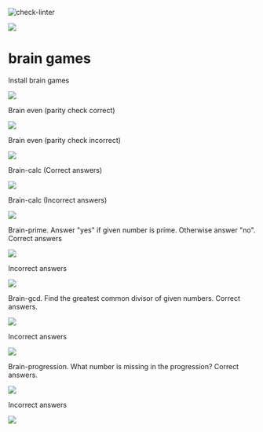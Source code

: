 ![check-linter](https://github.com/k3kan/php-project-lvl1/workflows/check-linter/badge.svg)

<a href="https://codeclimate.com/github/k3kan/php-project-lvl1/maintainability"><img src="https://api.codeclimate.com/v1/badges/5b0c2148ed530abb9d2f/maintainability" /></a>

# brain games


Install brain games


<a href="https://asciinema.org/a/xw8QsC3O59zUF56xYlpbBNOi4" target="_blank"><img src="https://asciinema.org/a/xw8QsC3O59zUF56xYlpbBNOi4.svg" /></a>


Brain even (parity check correct) 

<a href="https://asciinema.org/a/9KraqZzT0wZGJY5LxPkwbfd0Q" target="_blank"><img src="https://asciinema.org/a/9KraqZzT0wZGJY5LxPkwbfd0Q.svg" /></a>

Brain even (parity check incorrect)

<a href="https://asciinema.org/a/SDoOZeVibABauStRZhkv4k2Ji" target="_blank"><img src="https://asciinema.org/a/SDoOZeVibABauStRZhkv4k2Ji.svg" /></a>

Brain-calc (Correct answers)

<a href="https://asciinema.org/a/3vsQ3ELODzvBn7cg03M2FvY7n" target="_blank"><img src="https://asciinema.org/a/3vsQ3ELODzvBn7cg03M2FvY7n.svg" /></a>

Brain-calc (Incorrect answers)

<a href="https://asciinema.org/a/wTOGTaHE9qNXLJCU9yXbGZk2o" target="_blank"><img src="https://asciinema.org/a/wTOGTaHE9qNXLJCU9yXbGZk2o.svg" /></a>

Brain-prime.
Answer "yes" if given number is prime. Otherwise answer "no".
Correct answers

<a href="https://asciinema.org/a/ftyBnppjTnpfc0tEEEo0oD6HY" target="_blank"><img src="https://asciinema.org/a/ftyBnppjTnpfc0tEEEo0oD6HY.svg" /></a>

Incorrect answers


<a href="https://asciinema.org/a/CK8EmGRhqjRymFjdiciojdznv" target="_blank"><img src="https://asciinema.org/a/CK8EmGRhqjRymFjdiciojdznv.svg" /></a>


Brain-gcd.
Find the greatest common divisor of given numbers.
Correct answers.

<a href="https://asciinema.org/a/8IbghQrkHaGCFh0N88K472hdW" target="_blank"><img src="https://asciinema.org/a/8IbghQrkHaGCFh0N88K472hdW.svg" /></a>

Incorrect answers


<a href="https://asciinema.org/a/DbfqvBieD0td1QsAZTeGEysOI" target="_blank"><img src="https://asciinema.org/a/DbfqvBieD0td1QsAZTeGEysOI.svg" /></a>



Brain-progression.
What number is missing in the progression?
Correct answers.

<a href="https://asciinema.org/a/vPcA9P0LYcbdjEp5NNxa8eMk5" target="_blank"><img src="https://asciinema.org/a/vPcA9P0LYcbdjEp5NNxa8eMk5.svg" /></a>


Incorrect answers

<a href="https://asciinema.org/a/OmMVM9tq4ldQ2zSevefRMfIOw" target="_blank"><img src="https://asciinema.org/a/OmMVM9tq4ldQ2zSevefRMfIOw.svg" /></a>



